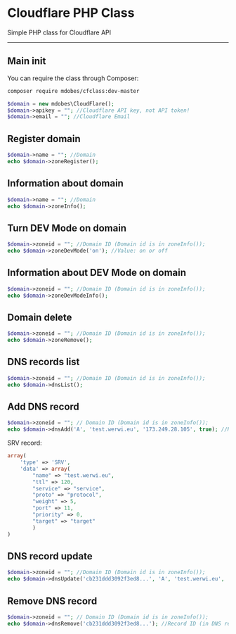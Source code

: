 # Cloudflare PHP Class

Simple PHP class for Cloudflare API

--- 
## Main init
You can require the class through Composer:
```sh
composer require mdobes/cfclass:dev-master
```

```php
$domain = new mdobes\CloudFlare();
$domain->apikey = ""; //Cloudflare API key, not API token!
$domain->email = ""; //Cloudflare Email
```

## Register domain
```php
$domain->name = ""; //Domain
echo $domain->zoneRegister();
```

## Information about domain
```php
$domain->name = ""; //Domain
echo $domain->zoneInfo();
```

## Turn DEV Mode on domain
```php
$domain->zoneid = ""; //Domain ID (Domain id is in zoneInfo());
echo $domain->zoneDevMode('on'); //Value: on or off 
```

## Information about DEV Mode on domain
```php
$domain->zoneid = ""; //Domain ID (Domain id is in zoneInfo());
echo $domain->zoneDevModeInfo();
```

## Domain delete
```php
$domain->zoneid = ""; //Domain ID (Domain id is in zoneInfo());
echo $domain->zoneRemove();
```

## DNS records list
```php
$domain->zoneid = ""; //Domain ID (Domain id is in zoneInfo());
echo $domain->dnsList();
```

## Add DNS record
```php
$domain->zoneid = ""; // Domain ID (Domain id is in zoneInfo());
echo $domain->dnsAdd('A', 'test.werwi.eu', '173.249.28.105', true); //Record type, domain, content, proxied on CloudFlare
```
SRV record:
```php
array(
	'type' => 'SRV',
	'data' => array(
		"name" => "test.werwi.eu",
		"ttl" => 120,
		"service" => "service",
		"proto" => "protocol",
		"weight" => 5,
		"port" => 11,
		"priority" => 0,
		"target" => "target"
		)
)
```


## DNS record update
```php
$domain->zoneid = ""; //Domain ID (Domain id is in zoneInfo());
echo $domain->dnsUpdate('cb231ddd3092f3ed8...', 'A', 'test.werwi.eu', '192.168.0.1', true); //Record ID (in DNS record list), record type, content, proxied on CloudFlare
```

## Remove DNS record
```php
$domain->zoneid = ""; // Domain ID (Domain id is in zoneInfo());
echo $domain->dnsRemove('cb231ddd3092f3ed8...'); //Record ID (in DNS record list)
```
